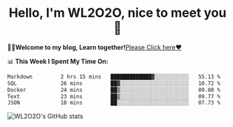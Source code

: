 <h1 align = "center">Hello, I'm WL2O2O, nice to meet you 👋</h1>

🧑‍💻**Welcome to my blog, Learn together!**[Please Click here❤️](https://wl2o2o.github.io)

📊 **This Week I Spent My Time On:**
<!--START_SECTION:waka-->

```txt
Markdown         2 hrs 15 mins   █████████████▓░░░░░░░░░░░   55.13 %
SQL              26 mins         ██▓░░░░░░░░░░░░░░░░░░░░░░   10.72 %
Docker           24 mins         ██▒░░░░░░░░░░░░░░░░░░░░░░   09.80 %
Text             23 mins         ██▒░░░░░░░░░░░░░░░░░░░░░░   09.77 %
JSON             18 mins         ██░░░░░░░░░░░░░░░░░░░░░░░   07.73 %
```

<!--END_SECTION:waka-->

![WL2O2O's GitHub stats](https://github-readme-stats.vercel.app/api?username=wl2o2o&show_icons=true)


<!--
**WL2O2O/WL2O2O** is a ✨ _special_ ✨ repository because its `README.md` (this file) appears on your GitHub profile.

Here are some ideas to get you started:

- 🔭 I’m currently working on ...
- 🌱 I’m currently learning ...
- 👯 I’m looking to collaborate on ...
- 🤔 I’m looking for help with ...
- 💬 Ask me about ...
- 📫 How to reach me: ...
- 😄 Pronouns: ...
- ⚡ Fun fact: ...
-->

